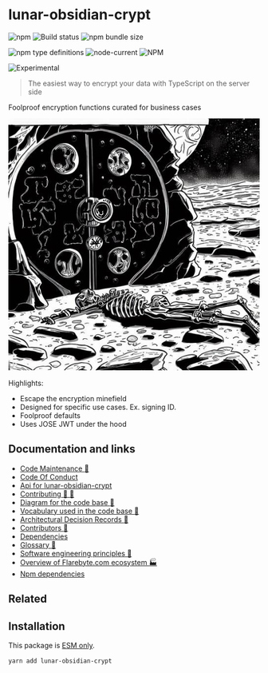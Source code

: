 # lunar-obsidian-crypt

![npm](https://img.shields.io/npm/v/lunar-obsidian-crypt) ![Build status](https://github.com/flarebyte/lunar-obsidian-crypt/actions/workflows/main.yml/badge.svg) ![npm bundle size](https://img.shields.io/bundlephobia/min/lunar-obsidian-crypt)

![npm type definitions](https://img.shields.io/npm/types/lunar-obsidian-crypt) ![node-current](https://img.shields.io/node/v/lunar-obsidian-crypt) ![NPM](https://img.shields.io/npm/l/lunar-obsidian-crypt)

![Experimental](https://img.shields.io/badge/status-experimental-blue)

> The easiest way to encrypt your data with TypeScript on the server side

Foolproof encryption functions curated for business cases

![Hero image for lunar-obsidian-crypt](lunar-obsidian-crypt-hero-512.jpeg)

Highlights:

* Escape the encryption minefield
* Designed for specific use cases. Ex. signing ID.
* Foolproof defaults
* Uses JOSE JWT under the hood


## Documentation and links

* [Code Maintenance :wrench:](MAINTENANCE.md)
* [Code Of Conduct](CODE_OF_CONDUCT.md)
* [Api for lunar-obsidian-crypt](API.md)
* [Contributing :busts_in_silhouette: :construction:](CONTRIBUTING.md)
* [Diagram for the code base :triangular_ruler:](INTERNAL.md)
* [Vocabulary used in the code base :book:](CODE_VOCABULARY.md)
* [Architectural Decision Records :memo:](DECISIONS.md)
* [Contributors :busts_in_silhouette:](https://github.com/flarebyte/lunar-obsidian-crypt/graphs/contributors)
* [Dependencies](https://github.com/flarebyte/lunar-obsidian-crypt/network/dependencies)
* [Glossary :book:](https://github.com/flarebyte/overview/blob/main/GLOSSARY.md)
* [Software engineering principles :gem:](https://github.com/flarebyte/overview/blob/main/PRINCIPLES.md)
* [Overview of Flarebyte.com ecosystem :factory:](https://github.com/flarebyte/overview)
* [Npm dependencies](DEPENDENCIES.md)

## Related


## Installation

This package is [ESM only](https://blog.sindresorhus.com/get-ready-for-esm-aa53530b3f77).

```bash
yarn add lunar-obsidian-crypt
```
